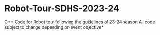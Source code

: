 # Robot-Tour-SDHS-2023-24
C++ Code for Robot tour following the guidelines of 23-24 season
All code subject to change depending on event objective*
